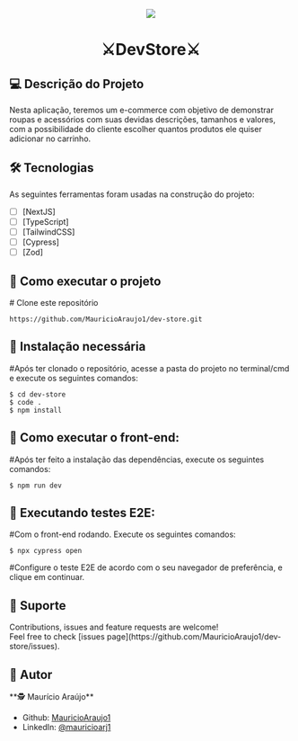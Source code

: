 <p align="center">
  <a target="blank"><img src="https://github.com/MauricioAraujo1/Widget/assets/106497974/76880694-7914-4c53-ba18-150dc3657743" /></a>
</p>

[circleci-image]: https://img.shields.io/circleci/build/github/nestjs/nest/master?token=abc123def456
[circleci-url]: https://circleci.com/gh/nestjs/nest

</p>
  <!--[![Backers on Open Collective](https://opencollective.com/nest/backers/badge.svg)](https://opencollective.com/nest#backer)
  [![Sponsors on Open Collective](https://opencollective.com/nest/sponsors/badge.svg)](https://opencollective.com/nest#sponsor)-->
<h1 align="center" dir="auto">⚔DevStore⚔</h1>

<h2>💻 Descrição do Projeto</h2>

Nesta aplicação, teremos um e-commerce com objetivo de demonstrar roupas e acessórios com suas devidas descrições, tamanhos e valores, com a possibilidade do cliente escolher quantos produtos ele quiser adicionar no carrinho. 

<h2>🛠 Tecnologias</h2>

As seguintes ferramentas foram usadas na construção do projeto:

- [ ] [NextJS]
- [ ] [TypeScript]
- [ ] [TailwindCSS]
- [ ] [Cypress]
- [ ] [Zod]

<h2>🚀 Como executar o projeto</h2>

<span class="pl-c"><span class="pl-c">#</span> Clone este repositório</span>

```
https://github.com/MauricioAraujo1/dev-store.git
```

<h2>🧭 Instalação necessária</h2>

<span class="pl-c"><span class="pl-c">#</span>Após ter clonado o repositório, acesse a pasta do projeto no terminal/cmd e execute os seguintes comandos:</span>

```
$ cd dev-store
$ code .
$ npm install
```

<h2>🧭 Como executar o front-end:</h2>

<span class="pl-c"><span class="pl-c">#</span>Após ter feito a instalação das dependências, execute os seguintes comandos:</span>

```
$ npm run dev
```

<h2>🧭 Executando testes E2E:</h2>

<span class="pl-c"><span class="pl-c">#</span>Com o front-end rodando. Execute os seguintes comandos:</span>

```
$ npx cypress open
```
<span class="pl-c"><span class="pl-c">#</span>Configure o teste E2E de acordo com o seu navegador de preferência, e clique em continuar.</span>

<h2>🤝 Suporte</h2> 
Contributions, issues and feature requests are welcome!<br />Feel free to check [issues page](https://github.com/MauricioAraujo1/dev-store/issues).

<h2>👤 Autor</h2>
**🕵 Maurício Araújo**

* Github: [MauricioAraujo1](https://github.com/MauricioAraujo1)
* LinkedIn: [@mauricioarj1](https://linkedin.com/in/mauricioarj1)

